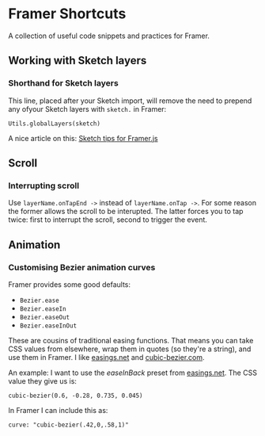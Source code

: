 # Framer Shortcuts
A collection of useful code snippets and practices for Framer.

## Working with Sketch layers
### Shorthand for Sketch layers
This line, placed after your Sketch import, will remove the need to prepend any ofyour Sketch layers with `sketch.` in Framer:
```
Utils.globalLayers(sketch)
```

A nice article on this: [Sketch tips for Framer.js](https://medium.com/sketch-app-sources/sketch-tips-for-framer-js-73b579332993)


## Scroll
### Interrupting scroll
Use `layerName.onTapEnd ->` instead of `layerName.onTap ->`. For some reason the former allows the scroll to be interupted. The latter forces you to tap twice: first to interrupt the scroll, second to trigger the event.

## Animation
### Customising Bezier animation curves
Framer provides some good defaults:
- `Bezier.ease`
- `Bezier.easeIn`
- `Bezier.easeOut`
- `Bezier.easeInOut`

These are cousins of traditional easing functions. That means you can take CSS values from elsewhere, wrap them in quotes (so they're a string), and use them in Framer. I like [easings.net](easings.net) and [cubic-bezier.com](cubic-bezier.com).

An example:
I want to use the _easeInBack_ preset from [easings.net](https://easings.net/#easeInBack). The CSS value they give us is:

```
cubic-bezier(0.6, -0.28, 0.735, 0.045)
```

In Framer I can include this as:

```
curve: "cubic-bezier(.42,0,.58,1)"
```

